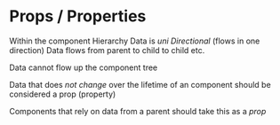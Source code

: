 # Props / Properties

Within the component Hierarchy Data is *uni Directional* (flows in one direction)
Data flows from parent to child to child etc. 

Data cannot flow up the component tree

Data that does *not change* over the lifetime of an component should be considered a prop (property)

Components that rely on data from a parent should take this as a *prop*